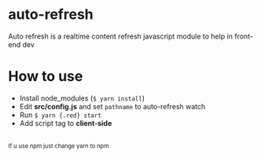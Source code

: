 # auto-refresh
Auto refresh is a realtime content refresh javascript module to help in front-end dev

# How to use
- Install node_modules (<code>$ yarn install</code>)
- Edit <b>src/config.js</b> and set <code>pathname</code> to auto-refresh watch
- Run <code>$ yarn {.red} start</code>
- Add script tag <code><script src="https://localhost:8291/refresh.js" type="module"></script></code> to <b>client-side</b>

<br>
<small>If u use npm just change yarn to npm</small>
